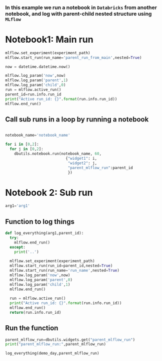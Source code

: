 ### In this example we run a notebook in `Databricks` from another notebook, and log with parent-child nested structure using `MLflow`

# Notebook1: Main run

```python
mlflow.set_experiment(experiment_path)
mlflow.start_run(run_name='parent_run_from_main',nested=True)

now = datetime.datetime.now()

mlflow.log_param('now',now)
mlflow.log_param('parent',1)
mlflow.log_param('child',0)
run = mlflow.active_run()
parent_id=run.info.run_id
print("Active run_id: {}".format(run.info.run_id))
mlflow.end_run()
```

## Call sub runs in  a loop by running a notebook

```python

notebook_name='notebook_name'

for i in [0,2]:
  for j in [0,2]:
    dbutils.notebook.run(notebook_name, 60, 
                           {"widget1": i,
                            "widget2": j,
                            "parent_mlflow_run":parent_id
                            })
```

# Notebook 2: Sub run

```python
arg1='arg1'
```
## Function to log things
```python
def log_everything(arg1,parent_id):  
  try:
    mlflow.end_run()
  except:
    print('..')
  
  mlflow.set_experiment(experiment_path)
  mlflow.start_run(run_id=parent_id,nested=True)
  mlflow.start_run(run_name='run_name',nested=True)
  mlflow.log_param('now',now)
  mlflow.log_param('parent',0)
  mlflow.log_param('child',1)
  mlflow.end_run()
    
  run = mlflow.active_run()
  print("Active run_id: {}".format(run.info.run_id))
  mlflow.end_run()
  return(run.info.run_id)
```

## Run the function
```python
parent_mlflow_run=dbutils.widgets.get("parent_mlflow_run")
print("parent_mlflow_run:",parent_mlflow_run)

log_everything(demo_day,parent_mlflow_run)
```
